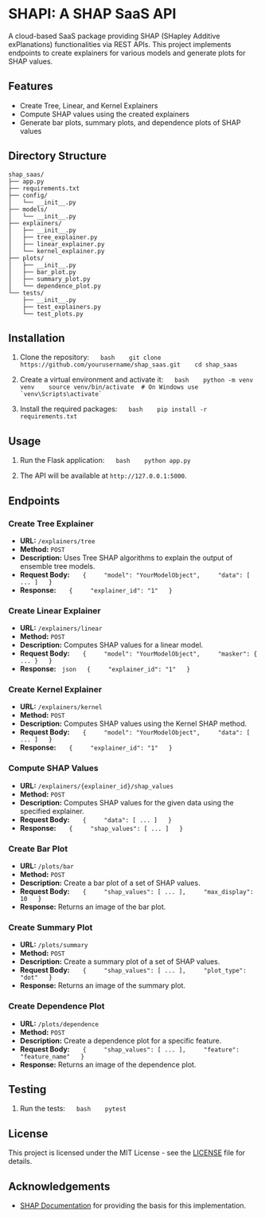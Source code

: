 # SHAPI: A SHAP SaaS API

A cloud-based SaaS package providing SHAP (SHapley Additive exPlanations) functionalities via REST APIs. This project implements endpoints to create explainers for various models and generate plots for SHAP values.

## Features

- Create Tree, Linear, and Kernel Explainers
- Compute SHAP values using the created explainers
- Generate bar plots, summary plots, and dependence plots of SHAP values

## Directory Structure

```
shap_saas/
├── app.py
├── requirements.txt
├── config/
│   └── __init__.py
├── models/
│   └── __init__.py
├── explainers/
│   ├── __init__.py
│   ├── tree_explainer.py
│   ├── linear_explainer.py
│   └── kernel_explainer.py
├── plots/
│   ├── __init__.py
│   ├── bar_plot.py
│   ├── summary_plot.py
│   └── dependence_plot.py
└── tests/
    ├── __init__.py
    ├── test_explainers.py
    └── test_plots.py
```

## Installation

1. Clone the repository:
   ```
   bash
   git clone https://github.com/yourusername/shap_saas.git
   cd shap_saas
   ```

3. Create a virtual environment and activate it:
   ```
   bash
   python -m venv venv
   source venv/bin/activate  # On Windows use `venv\Scripts\activate`
   ```

5. Install the required packages:
   ```
   bash
   pip install -r requirements.txt
   ```

## Usage

1. Run the Flask application:
   ```
   bash
   python app.py
   ```

3. The API will be available at `http://127.0.0.1:5000`.

## Endpoints

### Create Tree Explainer
- **URL:** `/explainers/tree`
- **Method:** `POST`
- **Description:** Uses Tree SHAP algorithms to explain the output of ensemble tree models.
- **Request Body:**
  ```
  {
    "model": "YourModelObject",
    "data": [ ... ]
  }
  ```
- **Response:**
  ```
  {
    "explainer_id": "1"
  }
  ```

### Create Linear Explainer
- **URL:** `/explainers/linear`
- **Method:** `POST`
- **Description:** Computes SHAP values for a linear model.
- **Request Body:**
  ```
  {
    "model": "YourModelObject",
    "masker": { ... }
  }
  ```
- **Response:**
  ```json
  {
    "explainer_id": "1"
  }
  ```

### Create Kernel Explainer
- **URL:** `/explainers/kernel`
- **Method:** `POST`
- **Description:** Computes SHAP values using the Kernel SHAP method.
- **Request Body:**
  ```
  {
    "model": "YourModelObject",
    "data": [ ... ]
  }
  ```
- **Response:**
  ```
  {
    "explainer_id": "1"
  }
  ```

### Compute SHAP Values
- **URL:** `/explainers/{explainer_id}/shap_values`
- **Method:** `POST`
- **Description:** Computes SHAP values for the given data using the specified explainer.
- **Request Body:**
  ```
  {
    "data": [ ... ]
  }
  ```
- **Response:**
  ```
  {
    "shap_values": [ ... ]
  }
  ```

### Create Bar Plot
- **URL:** `/plots/bar`
- **Method:** `POST`
- **Description:** Create a bar plot of a set of SHAP values.
- **Request Body:**
  ```
  {
    "shap_values": [ ... ],
    "max_display": 10
  }
  ```
- **Response:** Returns an image of the bar plot.

### Create Summary Plot
- **URL:** `/plots/summary`
- **Method:** `POST`
- **Description:** Create a summary plot of a set of SHAP values.
- **Request Body:**
  ```
  {
    "shap_values": [ ... ],
    "plot_type": "dot"
  }
  ```
- **Response:** Returns an image of the summary plot.

### Create Dependence Plot
- **URL:** `/plots/dependence`
- **Method:** `POST`
- **Description:** Create a dependence plot for a specific feature.
- **Request Body:**
  ```
  {
    "shap_values": [ ... ],
    "feature": "feature_name"
  }
  ```
- **Response:** Returns an image of the dependence plot.

## Testing

1. Run the tests:
   ```
   bash
   pytest
   ```

## License

This project is licensed under the MIT License - see the [LICENSE](LICENSE) file for details.

## Acknowledgements

- [SHAP Documentation](https://shap.readthedocs.io/en/latest/api.html) for providing the basis for this implementation.
```
